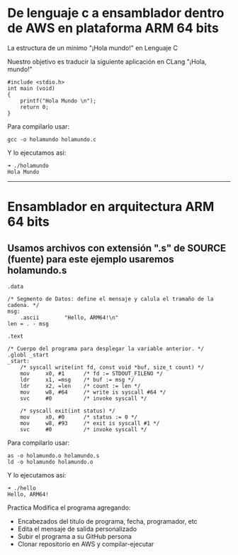 # De lenguaje c a ensamblador dentro de AWS en plataforma ARM 64 bits

La estructura de un mínimo "¡Hola mundo!" en Lenguaje C

Nuestro objetivo es traducir la siguiente aplicación en CLang "¡Hola, mundo!" 

```
#include <stdio.h>
int main (void)
{
	printf("Hola Mundo \n");
	return 0;
}
```

Para compilarlo usar:

```
gcc -o holamundo holamundo.c
```

Y lo ejecutamos asi:
```
➜ ./holamundo
Hola Mundo
```
----

# Ensamblador en arquitectura ARM 64 bits

## Usamos archivos con extensión ".s" de SOURCE (fuente) para este ejemplo usaremos holamundo.s

```
.data

/* Segmento de Datos: define el mensaje y calula el tramaño de la cadena. */
msg:
    .ascii        "Hello, ARM64!\n"
len = . - msg

.text

/* Cuerpo del programa para desplegar la variable anterior. */
.globl _start
_start:
    /* syscall write(int fd, const void *buf, size_t count) */
    mov     x0, #1      /* fd := STDOUT_FILENO */
    ldr     x1, =msg    /* buf := msg */
    ldr     x2, =len    /* count := len */
    mov     w8, #64     /* write is syscall #64 */
    svc     #0          /* invoke syscall */

    /* syscall exit(int status) */
    mov     x0, #0      /* status := 0 */
    mov     w8, #93     /* exit is syscall #1 */
    svc     #0          /* invoke syscall */
```

Para compilarlo usar:

```
as -o holamundo.o holamundo.s
ld -o holamundo holamundo.o
```

Y lo ejecutamos asi:
```
➜ ./hello
Hello, ARM64!
```

Practica Modifica el programa agregando:
- Encabezados del titulo de programa, fecha, programador, etc
- Edita el mensaje de salida personalizado
- Subir el programa a su GitHub persona
- Clonar repositorio en AWS y compilar-ejecutar


